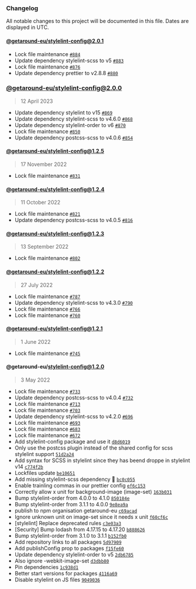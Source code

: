### Changelog

All notable changes to this project will be documented in this file. Dates are displayed in UTC.

#### [@getaround-eu/stylelint-config@2.0.1](https://github.com/drivy/frontend-configs/compare/@getaround-eu/stylelint-config@2.0.0...@getaround-eu/stylelint-config@2.0.1)

- Lock file maintenance [`#884`](https://github.com/drivy/frontend-configs/pull/884)
- Update dependency stylelint-scss to v5 [`#883`](https://github.com/drivy/frontend-configs/pull/883)
- Lock file maintenance [`#876`](https://github.com/drivy/frontend-configs/pull/876)
- Update dependency prettier to v2.8.8 [`#880`](https://github.com/drivy/frontend-configs/pull/880)

### [@getaround-eu/stylelint-config@2.0.0](https://github.com/drivy/frontend-configs/compare/@getaround-eu/stylelint-config@1.2.5...@getaround-eu/stylelint-config@2.0.0)

> 12 April 2023

- Update dependency stylelint to v15 [`#869`](https://github.com/drivy/frontend-configs/pull/869)
- Update dependency stylelint-scss to v4.6.0 [`#868`](https://github.com/drivy/frontend-configs/pull/868)
- Update dependency stylelint-order to v6 [`#870`](https://github.com/drivy/frontend-configs/pull/870)
- Lock file maintenance [`#850`](https://github.com/drivy/frontend-configs/pull/850)
- Update dependency postcss-scss to v4.0.6 [`#854`](https://github.com/drivy/frontend-configs/pull/854)

#### [@getaround-eu/stylelint-config@1.2.5](https://github.com/drivy/frontend-configs/compare/@getaround-eu/stylelint-config@1.2.4...@getaround-eu/stylelint-config@1.2.5)

> 17 November 2022

- Lock file maintenance [`#831`](https://github.com/drivy/frontend-configs/pull/831)

#### [@getaround-eu/stylelint-config@1.2.4](https://github.com/drivy/frontend-configs/compare/@getaround-eu/stylelint-config@1.2.3...@getaround-eu/stylelint-config@1.2.4)

> 11 October 2022

- Lock file maintenance [`#821`](https://github.com/drivy/frontend-configs/pull/821)
- Update dependency postcss-scss to v4.0.5 [`#816`](https://github.com/drivy/frontend-configs/pull/816)

#### [@getaround-eu/stylelint-config@1.2.3](https://github.com/drivy/frontend-configs/compare/@getaround-eu/stylelint-config@1.2.2...@getaround-eu/stylelint-config@1.2.3)

> 13 September 2022

- Lock file maintenance [`#802`](https://github.com/drivy/frontend-configs/pull/802)

#### [@getaround-eu/stylelint-config@1.2.2](https://github.com/drivy/frontend-configs/compare/@getaround-eu/stylelint-config@1.2.1...@getaround-eu/stylelint-config@1.2.2)

> 27 July 2022

- Lock file maintenance [`#787`](https://github.com/drivy/frontend-configs/pull/787)
- Update dependency stylelint-scss to v4.3.0 [`#790`](https://github.com/drivy/frontend-configs/pull/790)
- Lock file maintenance [`#766`](https://github.com/drivy/frontend-configs/pull/766)
- Lock file maintenance [`#760`](https://github.com/drivy/frontend-configs/pull/760)

#### [@getaround-eu/stylelint-config@1.2.1](https://github.com/drivy/frontend-configs/compare/@getaround-eu/stylelint-config@1.2.0...@getaround-eu/stylelint-config@1.2.1)

> 1 June 2022

- Lock file maintenance [`#745`](https://github.com/drivy/frontend-configs/pull/745)

#### @getaround-eu/stylelint-config@1.2.0

> 3 May 2022

- Lock file maintenance [`#733`](https://github.com/drivy/frontend-configs/pull/733)
- Update dependency postcss-scss to v4.0.4 [`#732`](https://github.com/drivy/frontend-configs/pull/732)
- Lock file maintenance [`#713`](https://github.com/drivy/frontend-configs/pull/713)
- Lock file maintenance [`#703`](https://github.com/drivy/frontend-configs/pull/703)
- Update dependency stylelint-scss to v4.2.0 [`#696`](https://github.com/drivy/frontend-configs/pull/696)
- Lock file maintenance [`#693`](https://github.com/drivy/frontend-configs/pull/693)
- Lock file maintenance [`#683`](https://github.com/drivy/frontend-configs/pull/683)
- Lock file maintenance [`#672`](https://github.com/drivy/frontend-configs/pull/672)
- Add stylelint-config package and use it [`d8d6019`](https://github.com/drivy/frontend-configs/commit/d8d60191dfa401dcd5b34feda3ccc1798d7acbf5)
- Only use the postcss plugin instead of the shared config for scss stylelint support [`51d2a24`](https://github.com/drivy/frontend-configs/commit/51d2a242e3377ed924cf94deec46ce497e7d176d)
- Add syntax for SCSS in stylelint since they has beend droppe in stylelint v14 [`c774f2b`](https://github.com/drivy/frontend-configs/commit/c774f2bc940342b65985f72779f6368bbb019f05)
- Lockfiles update [`be10651`](https://github.com/drivy/frontend-configs/commit/be10651ab18dc7c0f08fb6e1dd48b33ea8c280e6)
- Add missing stylelint-scss dependency :facepalm: [`bc0c055`](https://github.com/drivy/frontend-configs/commit/bc0c0558cfe061b960d6f0e25e329e46749679dd)
- Enable trainling commas in our prettier config [`ef6c153`](https://github.com/drivy/frontend-configs/commit/ef6c15342135c793a26b3621d799af4f3ef23cbc)
- Correctly allow x unit for background-image (image-set) [`163b031`](https://github.com/drivy/frontend-configs/commit/163b03100bb24fae70187fba8883261da215a57a)
- Bump stylelint-order from 4.0.0 to 4.1.0 [`850184e`](https://github.com/drivy/frontend-configs/commit/850184ea32f9e515457b9c2ef0264bf4f0abe007)
- Bump stylelint-order from 3.1.1 to 4.0.0 [`9e8ea9a`](https://github.com/drivy/frontend-configs/commit/9e8ea9a6fd5af2de66b15eadd767ad34c521d92f)
- publish to npm organisation getaround-eu [`c69acad`](https://github.com/drivy/frontend-configs/commit/c69acadafb6f153442cb06a05252fa12e4a47e78)
- Ignore unknown unit on image-set since it needs x unit [`f60cf6c`](https://github.com/drivy/frontend-configs/commit/f60cf6c146110efde00827029bd1bdc5bd443d86)
- [stylelint] Replace deprecated rules [`c3e03a3`](https://github.com/drivy/frontend-configs/commit/c3e03a3a7694055730bd273aefd6e6771b883e53)
- [Security] Bump lodash from 4.17.15 to 4.17.20 [`b888626`](https://github.com/drivy/frontend-configs/commit/b888626a6a535f279edd1315a52540528dec37a9)
- Bump stylelint-order from 3.1.0 to 3.1.1 [`b152fb0`](https://github.com/drivy/frontend-configs/commit/b152fb039e60dc0d3dbde3e44b8c1abfb75a3a97)
- Add repository links to all packages [`5d97909`](https://github.com/drivy/frontend-configs/commit/5d9790910d5d3a2da6b3d336a03d1cb40f9dcf05)
- Add publishConfig prop to packages [`f15fe60`](https://github.com/drivy/frontend-configs/commit/f15fe60f40597f0766ed85925e6ab62535628a19)
- Update dependency stylelint-order to v5 [`2db6785`](https://github.com/drivy/frontend-configs/commit/2db67850b51dfd1af83e5eb63ae09d8c359d4f39)
- Also ignore -webkit-image-set [`d3dbb80`](https://github.com/drivy/frontend-configs/commit/d3dbb808b8918d17d7965297127e317aa14a4819)
- Pin dependencies [`1c938d1`](https://github.com/drivy/frontend-configs/commit/1c938d17e7ec728759e149c76cd7823199716b1d)
- Better start versions for packages [`4116a69`](https://github.com/drivy/frontend-configs/commit/4116a696778d6fad96f0c35f9c91a72e61e529e8)
- Disable stylelint on JS files [`9049036`](https://github.com/drivy/frontend-configs/commit/90490368b2d557b74441b3199f35a5de754c9eb4)
